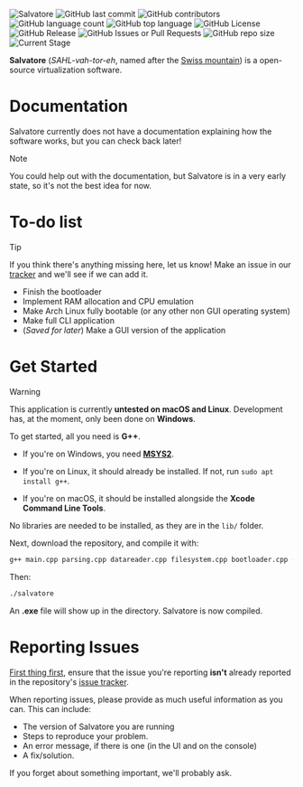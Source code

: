 ![Salvatore](https://github.com/user-attachments/assets/f449310f-6128-4213-83a9-8b2cdfd6d326)
![GitHub last commit](https://img.shields.io/github/last-commit/notzekkie/salvatore)  ![GitHub contributors](https://img.shields.io/github/contributors/notzekkie/salvatore)  ![GitHub language count](https://img.shields.io/github/languages/count/notzekkie/salvatore)  ![GitHub top language](https://img.shields.io/github/languages/top/notzekkie/salvatore)  ![GitHub License](https://img.shields.io/github/license/notzekkie/salvatore)  ![GitHub Release](https://img.shields.io/github/v/release/notzekkie/salvatore)  ![GitHub Issues or Pull Requests](https://img.shields.io/github/issues/notzekkie/salvatore)  ![GitHub repo size](https://img.shields.io/github/repo-size/notzekkie/salvatore)  ![Current Stage](https://img.shields.io/badge/current_stage-in_early_development-blue)

**Salvatore** (*SAHL-vah-tor-eh*, named after the [Swiss mountain](https://en.wikipedia.org/wiki/Monte_San_Salvatore)) is a open-source virtualization software.

# Documentation

Salvatore currently does not have a documentation explaining how the software works, but you can check back later!

> [!NOTE]
> You could help out with the documentation, but Salvatore is in a very early state, so it's not the best idea for now.

# To-do list

> [!TIP]
> If you think there's anything missing here, let us know! Make an issue in our [tracker](https://github.com/notzekkie/salvatore/issues) and we'll see if we can add it.

- Finish the bootloader
- Implement RAM allocation and CPU emulation
- Make Arch Linux fully bootable (or any other non GUI operating system)
- Make full CLI application
- (*Saved for later*) Make a GUI version of the application



# Get Started

> [!WARNING]
> This application is currently **untested on macOS and Linux**. Development has, at the moment, only been done on **Windows**. 

To get started, all you need is **G++**. 

- If you're on Windows, you need **[MSYS2](https://www.msys2.org)**.

- If you're on Linux, it should already be installed. If not, run `sudo apt install g++`.

- If you're on macOS, it should be installed alongside the **Xcode Command Line Tools**.

No libraries are needed to be installed, as they are in the `lib/` folder.

Next, download the repository, and compile it with:

```sh
g++ main.cpp parsing.cpp datareader.cpp filesystem.cpp bootloader.cpp -o salvatore
```

Then:

```sh
./salvatore
```

An **.exe** file will show up in the directory. Salvatore is now compiled.

# Reporting Issues

[First thing first](https://open.spotify.com/album/54z1IV2vazAiNZoXEPpXfJ), ensure that the issue you're reporting **isn't** already reported in the repository's [issue tracker](https://github.com/notzekkie/salvatore/issues). 

When reporting issues, please provide as much useful information as you can. This can include:

- The version of Salvatore you are running
- Steps to reproduce your problem.
- An error message, if there is one (in the UI and on the console)
- A fix/solution.

If you forget about something important, we'll probably ask.
